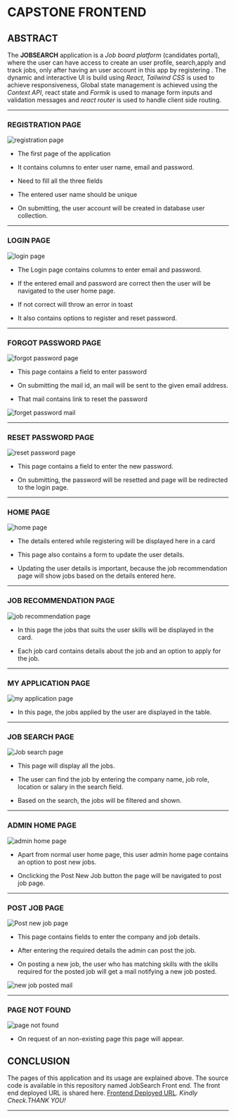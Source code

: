 # CAPSTONE FRONTEND

## ABSTRACT

 The **JOBSEARCH** application is a *Job board platform* (candidates portal), where the user can have access to create an user profile, search,apply and track jobs, only after having an user account in this app by registering . The dynamic and interactive UI is build using *React*, *Tailwind CSS* is used to achieve responsiveness, Global state management is achieved using the *Context API*, react state and *Formik* is used to manage form inputs and validation messages and *react router* is used to handle client side routing.

***

### REGISTRATION PAGE

![registration page](<Pages Image/Registration page.png>)



- The first page of the application

- It contains columns to enter user name, email and password.

- Need to fill all the three fields

- The entered user name should be unique

- On submitting, the user account will be created in database user collection.
***

### LOGIN PAGE

![login page](<Pages Image/Login Page.png>)

- The Login page contains columns to enter email and password.

- If the entered email and password are correct then the user will be navigated to the user home page.

- If not correct will throw an error in toast 

- It also contains options to register and reset password.
***

### FORGOT PASSWORD PAGE

![forgot password page](<Pages Image/Forgot password page.png>)

- This page contains a field to enter password

- On submitting the mail id, an mail will be sent to the given email address.

- That mail contains link to reset the password
  
![forget password mail](<Pages Image/Forgot password mail.png>)
***

### RESET PASSWORD PAGE

![reset password page](<Pages Image/password reset page.png>)

- This page contains a field to enter the new password.

- On submitting, the password will be resetted and page will be redirected to the login page.
***

### HOME PAGE

![home page](<Pages Image/Home page.png>)

- The details entered while registering will be displayed here in a card

- This page also contains a form to update the user details.

- Updating the user details is important, because the job recommendation page will show jobs based on the details entered here.
***

### JOB RECOMMENDATION PAGE

![job recommendation page](<Pages Image/Job recommendation page.png>)

- In this page the jobs that suits the user skills will be displayed in the card.

- Each job card contains details about the job and an option to apply for the job.
***

### MY APPLICATION PAGE

![my application page](<Pages Image/Track Application page.png>)

- In this page, the jobs applied by the user are displayed in the table.
***

### JOB SEARCH PAGE

![Job search page](<Pages Image/Job search page.png>)

- This page will display all the jobs.

- The user can find the job by entering the company name, job role, location or salary in the search field.

- Based on the search, the jobs will be filtered and shown.
***

### ADMIN HOME PAGE

![admin home page](<Pages Image/Admin user home page.png>)

- Apart from normal user home page, this user admin home page contains an option to post new jobs.

- Onclicking the Post New Job button the page will be navigated to post job page.
***

### POST JOB PAGE

![Post new job page](<Pages Image/post new job page.png>)

- This page contains fields to enter the company and job details.

- After entering the required details the admin can post the job.

- On posting a new job, the user who has matching skills with the skills required for the posted job will get a mail notifying a new job posted.

![new job posted mail](<Pages Image/Job posted mail.png>)

***
### PAGE NOT FOUND

![page not found](<Pages Image/page not found.png>)

- On request of an non-existing page this page will appear.


## CONCLUSION

 The pages of this application and its usage are explained above. The source code is available in this repository named JobSearch Front end. The front end deployed URL is shared here.
[Frontend Deployed URL](https://jobsearchplatform.netlify.app/). *Kindly Check.THANK YOU!*
***
  
